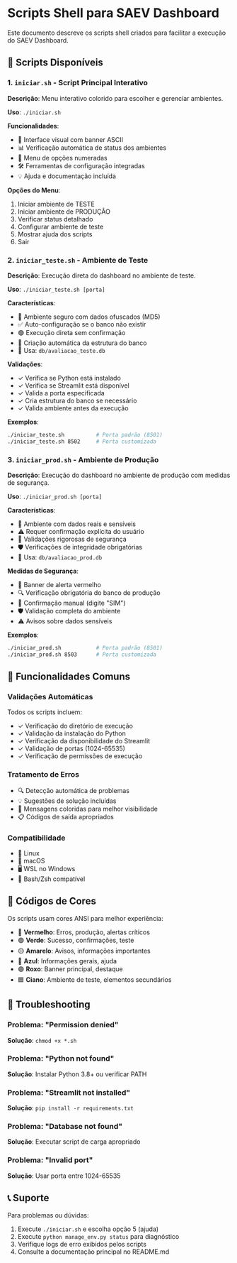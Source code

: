 # Scripts Shell para SAEV Dashboard

Este documento descreve os scripts shell criados para facilitar a execução do SAEV Dashboard.

## 📜 Scripts Disponíveis

### 1. `iniciar.sh` - Script Principal Interativo

**Descrição**: Menu interativo colorido para escolher e gerenciar ambientes.

**Uso**: `./iniciar.sh`

**Funcionalidades**:
- 🎨 Interface visual com banner ASCII
- 📊 Verificação automática de status dos ambientes
- 🎯 Menu de opções numeradas
- 🛠️ Ferramentas de configuração integradas
- 💡 Ajuda e documentação incluída

**Opções do Menu**:
1. Iniciar ambiente de TESTE
2. Iniciar ambiente de PRODUÇÃO
3. Verificar status detalhado
4. Configurar ambiente de teste
5. Mostrar ajuda dos scripts
6. Sair

### 2. `iniciar_teste.sh` - Ambiente de Teste

**Descrição**: Execução direta do dashboard no ambiente de teste.

**Uso**: `./iniciar_teste.sh [porta]`

**Características**:
- 🧪 Ambiente seguro com dados ofuscados (MD5)
- ✅ Auto-configuração se o banco não existir
- 🟢 Execução direta sem confirmação
- 🔧 Criação automática da estrutura do banco
- 📁 Usa: `db/avaliacao_teste.db`

**Validações**:
- ✓ Verifica se Python está instalado
- ✓ Verifica se Streamlit está disponível
- ✓ Valida a porta especificada
- ✓ Cria estrutura do banco se necessário
- ✓ Valida ambiente antes da execução

**Exemplos**:
```bash
./iniciar_teste.sh          # Porta padrão (8501)
./iniciar_teste.sh 8502     # Porta customizada
```

### 3. `iniciar_prod.sh` - Ambiente de Produção

**Descrição**: Execução do dashboard no ambiente de produção com medidas de segurança.

**Uso**: `./iniciar_prod.sh [porta]`

**Características**:
- 🔴 Ambiente com dados reais e sensíveis
- ⚠️ Requer confirmação explícita do usuário
- 🔐 Validações rigorosas de segurança
- 🛡️ Verificações de integridade obrigatórias
- 📁 Usa: `db/avaliacao_prod.db`

**Medidas de Segurança**:
- 🚨 Banner de alerta vermelho
- 🔍 Verificação obrigatória do banco de produção
- 💬 Confirmação manual (digite "SIM")
- 🛡️ Validação completa do ambiente
- ⚠️ Avisos sobre dados sensíveis

**Exemplos**:
```bash
./iniciar_prod.sh           # Porta padrão (8501)
./iniciar_prod.sh 8503      # Porta customizada
```

## 🔧 Funcionalidades Comuns

### Validações Automáticas

Todos os scripts incluem:
- ✓ Verificação do diretório de execução
- ✓ Validação da instalação do Python
- ✓ Verificação da disponibilidade do Streamlit
- ✓ Validação de portas (1024-65535)
- ✓ Verificação de permissões de execução

### Tratamento de Erros

- 🔍 Detecção automática de problemas
- 💡 Sugestões de solução incluídas
- 🎨 Mensagens coloridas para melhor visibilidade
- 📋 Códigos de saída apropriados

### Compatibilidade

- 🐧 Linux
- 🍎 macOS  
- 🖥️ WSL no Windows
- 🐚 Bash/Zsh compatível

## 🎨 Códigos de Cores

Os scripts usam cores ANSI para melhor experiência:

- 🔴 **Vermelho**: Erros, produção, alertas críticos
- 🟢 **Verde**: Sucesso, confirmações, teste
- 🟡 **Amarelo**: Avisos, informações importantes
- 🔵 **Azul**: Informações gerais, ajuda
- 🟣 **Roxo**: Banner principal, destaque
- 🟦 **Ciano**: Ambiente de teste, elementos secundários

## 🚨 Troubleshooting

### Problema: "Permission denied"
**Solução**: `chmod +x *.sh`

### Problema: "Python not found"
**Solução**: Instalar Python 3.8+ ou verificar PATH

### Problema: "Streamlit not installed"
**Solução**: `pip install -r requirements.txt`

### Problema: "Database not found"
**Solução**: Executar script de carga apropriado

### Problema: "Invalid port"
**Solução**: Usar porta entre 1024-65535

## 📞 Suporte

Para problemas ou dúvidas:
1. Execute `./iniciar.sh` e escolha opção 5 (ajuda)
2. Execute `python manage_env.py status` para diagnóstico
3. Verifique logs de erro exibidos pelos scripts
4. Consulte a documentação principal no README.md
